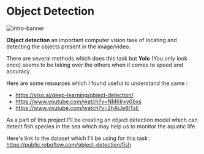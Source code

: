 # Object Detection  

![intro-banner](https://user-images.githubusercontent.com/55437218/184209758-0e15cece-5d9f-4c5a-bdb9-3282f691ea4c.png)

**Object detection** an important computer vision task of locating and detecting the objects present in the image/video.

There are several methods which does this task but **Yolo** (You only look once) seems to be taking over the others when it comes to speed and accuracy 

Here are some resources which I found useful to understand the same :
* https://viso.ai/deep-learning/object-detection/
* https://www.youtube.com/watch?v=NM6lrxy0bxs
* https://www.youtube.com/watch?v=2hAiJe8ITsE

As a part of this project I'll be creating an object detection model which can detect fish species in the sea which may help us to monitor the aquatic life  

Here's link to the dataset which I'll be using for this task : https://public.roboflow.com/object-detection/fish
